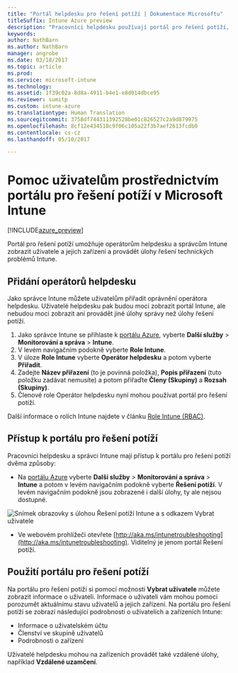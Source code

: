 ```yaml
---
title: "Portál helpdesku pro řešení potíží | Dokumentace Microsoftu"
titleSuffix: Intune Azure preview
description: "Pracovníci helpdesku používají portál pro řešení potíží, aby pomohli uživatelům s řešením technických problémů."
keywords: 
author: NathBarn
ms.author: NathBarn
manager: angrobe
ms.date: 03/18/2017
ms.topic: article
ms.prod: 
ms.service: microsoft-intune
ms.technology: 
ms.assetid: 1f39c02a-8d8a-4911-b4e1-e8d014dbce95
ms.reviewer: sumitp
ms.custom: intune-azure
ms.translationtype: Human Translation
ms.sourcegitcommit: 3758df744311392528be01c826527c2a9d879975
ms.openlocfilehash: 8cf12e434518c9f06c105a22f3b7aef2613fcdb0
ms.contentlocale: cs-cz
ms.lasthandoff: 05/10/2017

---
```

# <a name="help-users-with-the-troubleshooting-portal-in-microsoft-intune"></a>Pomoc uživatelům prostřednictvím portálu pro řešení potíží v Microsoft Intune

[!INCLUDE[azure_preview](../includes/azure_preview.md)]

Portál pro řešení potíží umožňuje operátorům helpdesku a správcům Intune zobrazit uživatele a jejich zařízení a provádět úlohy řešení technických problémů Intune.

## <a name="add-help-desk-operators"></a>Přidání operátorů helpdesku
Jako správce Intune můžete uživatelům přiřadit oprávnění operátora helpdesku. Uživatelé helpdesku pak budou moci zobrazit portál Intune, ale nebudou moci zobrazit ani provádět jiné úlohy správy než úlohy řešení potíží.

1. Jako správce Intune se přihlaste k [portálu Azure](https:portal.azure.com), vyberte **Další služby** > **Monitorování a správa** > **Intune**.
2. V levém navigačním podokně vyberte **Role Intune**.
3. V úloze **Role Intune** vyberte **Operátor helpdesku** a potom vyberte **Přiřadit**.
4. Zadejte **Název přiřazení** (to je povinná položka), **Popis přiřazení** (tuto položku zadávat nemusíte) a potom přiřaďte **Členy (Skupiny)** a **Rozsah (Skupiny)**.
5. Členové role Operátor helpdesku nyní mohou používat portál pro řešení potíží.

Další informace o rolích Intune najdete v článku [Role Intune (RBAC)](../access-control/role-based-access-control.md).

## <a name="access-the-troubleshooting-portal"></a>Přístup k portálu pro řešení potíží

Pracovníci helpdesku a správci Intune mají přístup k portálu pro řešení potíží dvěma způsoby:
- Na [portálu Azure](https://portal.azure.com) vyberte **Další služby** > **Monitorování a správa** > **Intune** a potom v levém navigačním podokně vyberte **Řešení potíží**. V levém navigačním podokně jsou zobrazené i další úlohy, ty ale nejsou dostupné.

![Snímek obrazovky s úlohou Řešení potíží Intune a s odkazem Vybrat uživatele](media/help-desk-user.png)
- Ve webovém prohlížeči otevřete [http://aka.ms/intunetroubleshooting](http://aka.ms/intunetroubleshooting). Viditelný je jenom portál Řešení potíží.

## <a name="use-the-troubleshooting-portal"></a>Použití portálu pro řešení potíží

Na portálu pro řešení potíží si pomocí možnosti **Vybrat uživatele** můžete zobrazit informace o uživateli. Informace o uživateli vám mohou pomoci porozumět aktuálnímu stavu uživatelů a jejich zařízení. Na portálu pro řešení potíží se zobrazí následující podrobnosti o uživatelích a zařízeních Intune:
- Informace o uživatelském účtu
- Členství ve skupině uživatelů
- Podrobnosti o zařízení

Uživatelé helpdesku mohou na zařízeních provádět také vzdálené úlohy, například **Vzdálené uzamčení**.

